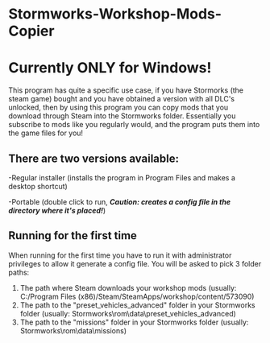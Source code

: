 # Stormworks-Workshop-Mods-Copier

# **Currently ONLY for Windows!**

This program has quite a specific use case, if you have Stormorks (the steam game) bought and you have obtained a version with all DLC's unlocked, then by using this program you can copy mods that you download through Steam into the Stormworks folder. Essentially you subscribe to mods like you regularly would, and the program puts them into the game files for you!

## There are two versions available:
-Regular installer (installs the program in Program Files and makes a desktop shortcut)

-Portable (double click to run, ***Caution: creates a config file in the directory where it's placed!***)

## Running for the first time
When running for the first time you have to run it with administrator privileges to allow it generate a config file. You will be asked to pick 3 folder paths:
1. The path where Steam downloads your workshop mods (usually: C:/Program Files (x86)/Steam/SteamApps/workshop/content/573090)
2. The path to the "preset_vehicles_advanced" folder in your Stormworks folder (usually: Stormworks\rom\data\preset_vehicles_advanced)
3. The path to the "missions" folder in your Stormworks folder (usually: Stormworks\rom\data\missions)
